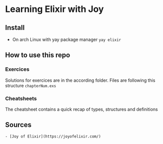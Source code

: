 # Learning Elixir with Joy

## Install
- On arch Linux with yay package manager ```yay elixir```
## How to use this repo
### Exercices
Solutions for exercices are in the according folder.
Files are following this structure ```chapterNum.exs```
### Cheatsheets
The cheatsheet contains a quick recap of types, structures and definitions
## Sources
    - [Joy of Elixir](https://joyofelixir.com/)